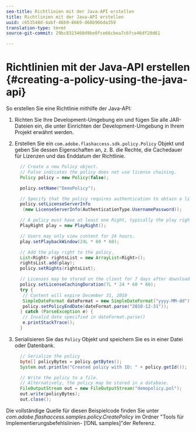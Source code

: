 ```yaml
---
seo-title: Richtlinien mit der Java-API erstellen
title: Richtlinien mit der Java-API erstellen
uuid: c653548d-4abf-46b9-8669-d68b966da359
translation-type: tm+mt
source-git-commit: 29bc8323460d9be0fce66cbea7c6fce46df20d61

---
```



# Richtlinien mit der Java-API erstellen {#creating-a-policy-using-the-java-api}

So erstellen Sie eine Richtlinie mithilfe der Java-API:

1. Richten Sie Ihre Development-Umgebung ein und fügen Sie alle JAR-Dateien ein, die unter Einrichten der Development-Umgebung [](../../aaxs-protecting-content/content-setting-up-the-sdk/content-setting-up-the-dev-env.md) in Ihrem Projekt erwähnt werden.
1. Erstellen Sie ein `com.adobe.flashaccess.sdk.policy.Policy` Objekt und geben Sie dessen Eigenschaften an, z. B. die Rechte, die Cachedauer für Lizenzen und das Enddatum der Richtlinie.

   ```java
     // Create a new Policy object.  
     // False indicates the policy does not use license chaining.  
     Policy policy = new Policy(false);  
   
     policy.setName("DemoPolicy");  
   
     // Specify that the policy requires authentication to obtain a license.  
     policy.setLicenseServerInfo  
      (new LicenseServerInfo(AuthenticationType.UsernamePassword));  
   
     // A policy must have at least one Right, typically the play right  
     PlayRight play = new PlayRight();  
   
     // Users may only view content for 24 hours.  
     play.setPlaybackWindow(24L * 60 * 60);  
   
     // Add the play right to the policy.  
     List<Right> rightsList = new ArrayList<Right>();  
     rightsList.add(play);  
     policy.setRights(rightsList);  
   
     // Licenses may be stored on the client for 7 days after downloading  
     policy.setLicenseCachingDuration(7L * 24 * 60 * 60);  
     try {  
      // Content will expire December 31, 2010  
      SimpleDateFormat dateFormat = new SimpleDateFormat("yyyy-MM-dd");  
      policy.setPolicyEndDate(dateFormat.parse("2010-12-31"));  
     } catch (ParseException e) {  
      // Invalid date specified in dateFormat.parse()  
      e.printStackTrace();  
     }
   ```

1. Serialisieren Sie das `Policy` Objekt und speichern Sie es in einer Datei oder Datenbank.

   ```java
     // Serialize the policy  
     byte[] policyBytes = policy.getBytes();  
     System.out.println("Created policy with ID: " + policy.getId());  
   
     // Write the policy to a file.   
     // Alternatively, the policy may be stored in a database.  
     FileOutputStream out = new FileOutputStream("demopolicy.pol");  
     out.write(policyBytes);  
     out.close();
   ```

Die vollständige Quelle für diesen Beispielcode finden Sie unter *com.adobe.flashaccess.samples.policy.CreatePolicy* im Ordner &quot;Tools für Implementierungsbefehlslinien- [!DNL samples]&quot;der Referenz.
